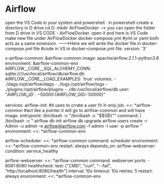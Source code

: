 # Airflow
open the VS Code in  your system and powershell . in  powershell create a directory in D drive
cd D:
mkdir AirFlowDocker
--> you can open the folder from D drive in VS CODE - AirFlowDocker.
open it and 
here is VS Code make new file under AirFlowDocker docker-compose.yml
#yml or yaml both acts as a same extension.
--->Here we will write the docker file in docker-compose.yml file
#code in VS in docker-compose.yml file.
version: '3'

x-airflow-common:
  &airflow-common
  image: apache/airflow:2.1.1-python3.8
  environment:
    &airflow-common-env
    AIRFLOW__CORE__SQL_ALCHEMY_CONN: sqlite:////usr/local/airflow/db/airflow.db
    AIRFLOW__CORE__LOAD_EXAMPLES: 'true'
  volumes:
    - ./dags:/opt/airflow/dags
    - ./logs:/opt/airflow/logs
    - ./plugins:/opt/airflow/plugins
    - ./db:/usr/local/airflow/db
  user: "${AIRFLOW_UID:-50000}:${AIRFLOW_GID:-50000}"

services:
  airflow-init:       #it uses to crrate a user fir it-only job.
    <<: *airflow-common   #act like a pointer it will go to airlfow-common and will have image.
    entrypoint: /bin/bash -c "/bin/bash -c \"$${@}\""
    command: |
      /bin/bash -c "
        airflow db init
        airflow db upgrade
        airflow users create -r Admin -u admin -e airflow@airflow.com -f admin -l user -p airflow
      "
    environment:
      <<: *airflow-common-env

  airflow-scheduler:
    <<: *airflow-common
    command: scheduler
    environment:
      <<: *airflow-common-env
    restart: always
    depends_on:
      airflow-webserver:
        condition: service_healthy

  airflow-webserver:
    <<: *airflow-common
    command: webserver
    ports:
      - 8081:8080
    healthcheck:
      test: ["CMD", "curl", "--fail", "http://localhost:8080/health"]
      interval: 10s
      timeout: 10s
      retries: 5
    restart: always
    environment:
      <<: *airflow-common-env

